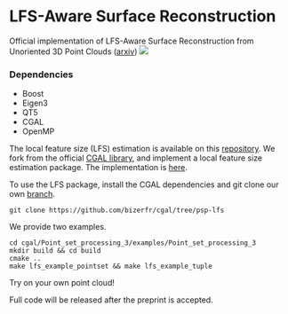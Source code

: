 # LFS-Aware Surface Reconstruction
Official implementation of LFS-Aware Surface Reconstruction from Unoriented 3D Point Clouds ([arxiv](https://arxiv.org/abs/2403.13924))
![](teaser/teaser.gif)

### Dependencies
- Boost
- Eigen3
- QT5
- CGAL
- OpenMP

The local feature size (LFS) estimation is available on this [repository](https://github.com/bizerfr/cgal/tree/psp-lfs). 
We fork from the official [CGAL library](https://github.com/CGAL/cgal), and implement a local feature size estimation package. The implementation is [here](https://github.com/CGAL/cgal/pull/8006/files).

To use the LFS package, install the CGAL dependencies and git clone our own [branch](https://github.com/bizerfr/cgal/tree/psp-lfs). 
```
git clone https://github.com/bizerfr/cgal/tree/psp-lfs
```
We provide two examples.
```
cd cgal/Point_set_processing_3/examples/Point_set_processing_3
mkdir build && cd build
cmake ..
make lfs_example_pointset && make lfs_example_tuple
```
Try on your own point cloud!

Full code will be released after the preprint is accepted.
